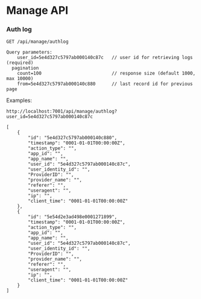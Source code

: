 Manage API 
==========

### Auth log

	GET /api/manage/authlog

	Query parameters:
		user_id=5e4d327c5797ab000140c87c   // user id for retrieving logs (required)
	  pagination
		count=100                          // response size (default 1000, max 10000)
		from=5e4d327c5797ab000140c880      // last record id for previous page

Examples:

	http://localhost:7001/api/manage/authlog?user_id=5e4d327c5797ab000140c87c

	[
		{
			"id": "5e4d327c5797ab000140c880",
			"timestamp": "0001-01-01T00:00:00Z",
			"action_type": "",
			"app_id": "",
			"app_name": "",
			"user_id": "5e4d327c5797ab000140c87c",
			"user_identity_id": "",
			"ProviderID": "",
			"provider_name": "",
			"referer": "",
			"useragent": "",
			"ip": "",
			"client_time": "0001-01-01T00:00:00Z"
		},
		{
			"id": "5e54d2e3ad498e0001271899",
			"timestamp": "0001-01-01T00:00:00Z",
			"action_type": "",
			"app_id": "",
			"app_name": "",
			"user_id": "5e4d327c5797ab000140c87c",
			"user_identity_id": "",
			"ProviderID": "",
			"provider_name": "",
			"referer": "",
			"useragent": "",
			"ip": "",
			"client_time": "0001-01-01T00:00:00Z"
		}
	]	

